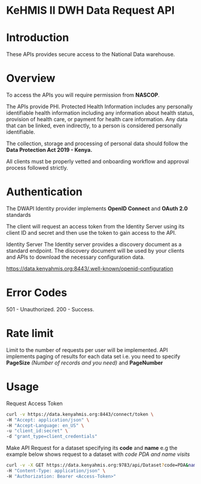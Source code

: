 # KeHMIS II DWH Data Request API
# Introduction
These APIs provides secure access to the National Data warehouse.

# Overview
To access the APIs you will require permission from **NASCOP**.

The APIs provide PHI. Protected Health Information includes any personally identifiable health information including any information about health status, provision of health care, or payment for health care  information.
Any data that can be linked, even indirectly, to a person is considered personally identifiable.

The collection, storage and processing of personal data should follow the **Data Protection Act 2019 - Kenya.**

All clients must be properly vetted and onboarding workflow and approval process followed strictly.

# Authentication
The DWAPI Identity provider implements **OpenID Connect** and **OAuth 2.0** standards

The client will request an access token from the Identity Server using its client ID and secret and then use the token to gain access to the API.

Identity Server
The Identity server provides a discovery document as a standard endpoint.  The discovery document will be used by your clients and APIs to download the necessary configuration data.

https://data.kenyahmis.org:8443/.well-known/openid-configuration


# Error Codes
501 - Unauthorized.
200 - Success.

# Rate limit
Limit to the number of requests per user will be implemented.
API implements paging of results for each data set i.e. you need to specify 
**PageSize** _(Number of records and you need)_ and **PageNumber**

# Usage

Request Access Token

```bash
curl -v https://data.kenyahmis.org:8443/connect/token \
-H "Accept: application/json" \
-H "Accept-Language: en_US" \
-u "client_id:secret" \
-d "grant_type=client_credentials"
```
Make API Request for a dataset specifying its **code** and **name** e.g the example below shows request to a dataset  with _code PDA and name visits_

```bash
curl -v -X GET https://data.kenyahmis.org:9783/api/Dataset?code=PDA&name=visits&pageNumber=1&pageSize=10 \
-H "Content-Type: application/json" \
-H "Authorization: Bearer <Access-Token>"
```
